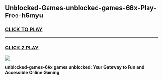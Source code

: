 
## Unblocked-Games-unblocked-games-66x-Play-Free-h5myu
<h3>
<a href="https://premium76.site?title=unblocked-games-66x&ref=23A">CLICK TO PLAY</a></h3>
<hr>

<h3>
<a href="https://premium76.site?title=unblocked-games-66x&ref=23A">CLICK 2 PLAY</a>
  
</h3>

<a href="https://premium76.site?title=unblocked-games-66x&ref=23A"><img src="https://clearcache.store/games.png"></a>


**unblocked-games-66x games unblocked: Your Gateway to Fun and Accessible Online Gaming**
